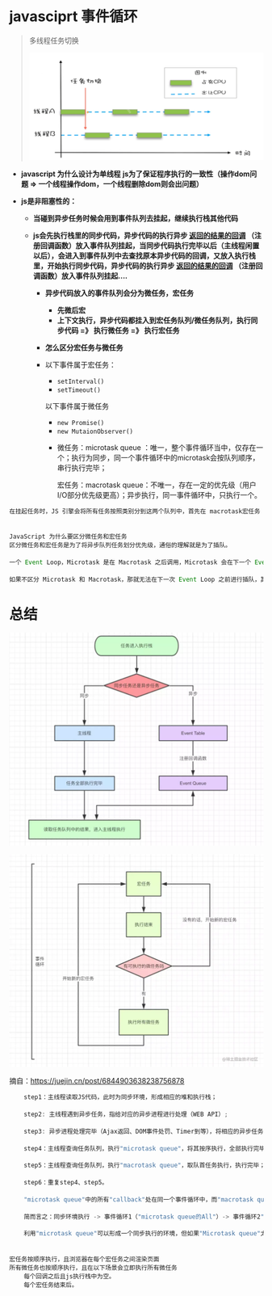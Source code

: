 # javasciprt 事件循环

> 多线程任务切换
>
> ![image-20220108124814319](./image/image-20220108124814319.png)

* **javascript 为什么设计为单线程**
  	**js为了保证程序执行的一致性（操作dom问题 =>  一个线程操作dom，一个线程删除dom则会出问题）**
  
* **js是非阻塞性的：**
  
  * **当碰到异步任务时候会用到事件队列去挂起，继续执行栈其他代码**
  * **js会先执行栈里的同步代码，异步代码的执行异步 [返回的结果的回调]() （注册回调函数）放入事件队列挂起，当同步代码执行完毕以后（主线程闲置以后），会进入到事件队列中去查找原本异步代码的回调，又放入执行栈里，开始执行同步代码，异步代码的执行异步 [返回的结果的回调]() （注册回调函数）放入事件队列挂起....**
    
    * **异步代码放入的事件队列会分为微任务，宏任务**
      
      * **先微后宏**
      * **上下文执行，异步代码都挂入到宏任务队列/微任务队列，执行同步代码 =》 执行微任务 =》 执行宏任务**
      
    * **怎么区分宏任务与微任务**
      
    * 以下事件属于宏任务：
      
      - `setInterval()`
      - `setTimeout()`
      
      以下事件属于微任务
      
      - `new Promise()`
      - `new MutaionObserver()`
      
      
      
      * 微任务：microtask queue ：唯一，整个事件循环当中，仅存在一个；执行为同步，同一个事件循环中的microtask会按队列顺序，串行执行完毕；
      
        宏任务：macrotask queue：不唯一，存在一定的优先级（用户I/O部分优先级更高）；异步执行，同一事件循环中，只执行一个。

```javascript
在挂起任务时，JS 引擎会将所有任务按照类别分到这两个队列中，首先在 macrotask宏任务 的队列（这个队列也被叫做 task queue）中取出第一个任务，执行完毕后取出 microtask微任务 队列中的所有任务顺序执行；之后再取 macrotask 宏任务，周而复始，直至两个队列的任务都取完。


JavaScript 为什么要区分微任务和宏任务
区分微任务和宏任务是为了将异步队列任务划分优先级，通俗的理解就是为了插队。

一个 Event Loop，Microtask 是在 Macrotask 之后调用，Microtask 会在下一个 Event Loop 之前执行调用完，并且其中会将 Microtask 执行当中新注册的 Microtask 一并调用执行完，然后才开始下一次 Event Loop，所以如果有新的 Macrotask 就需要一直等待，等到上一个 Event Loop 当中 Microtask 被清空为止。由此可见，我们可以在下一次 Event Loop 之前进行插队。

如果不区分 Microtask 和 Macrotask，那就无法在下一次 Event Loop 之前进行插队，其中新注册的任务得等到下一个 Macrotask 完成之后才能进行，这中间可能你需要的状态就无法在下一个 Macrotask 中得到同步。
```



# 总结

![1053223-20180831162152579-2034514663](./image/1053223-20180831162152579-2034514663.png)

![164974fa4b42e4af_tplv-t2oaga2asx-watermark](./image/164974fa4b42e4af_tplv-t2oaga2asx-watermark.png)



摘自：https://juejin.cn/post/6844903638238756878



```javascript
    step1：主线程读取JS代码，此时为同步环境，形成相应的堆和执行栈；

    step2: 主线程遇到异步任务，指给对应的异步进程进行处理（WEB API）;

    step3: 异步进程处理完毕（Ajax返回、DOM事件处罚、Timer到等），将相应的异步任务推入任务队列；

    step4：主线程查询任务队列，执行"microtask queue"，将其按序执行，全部执行完毕；

    step5：主线程查询任务队列，执行"macrotask queue"，取队首任务执行，执行完毕；

    step6：重复step4、step5。

    "microtask queue"中的所有"callback"处在同一个事件循环中，而"macrotask queue"中的"callback"有自己的事件循环。

    简而言之：同步环境执行 -> 事件循环1（"microtask queue的All"）-> 事件循环2"(macrotask queue中的一个") -> 事件循环1（"microtask queue的All"）-> 事件循环2("macrotask queue中的一个")...

    利用"microtask queue"可以形成一个同步执行的环境，但如果"Microtask queue"太长，将导致"Macrotask"任务长时间执行不了，最终导致用户I/O无响应等，所以使用需慎重。


宏任务按顺序执行，且浏览器在每个宏任务之间渲染页面
所有微任务也按顺序执行，且在以下场景会立即执行所有微任务
    每个回调之后且js执行栈中为空。
    每个宏任务结束后。
```

